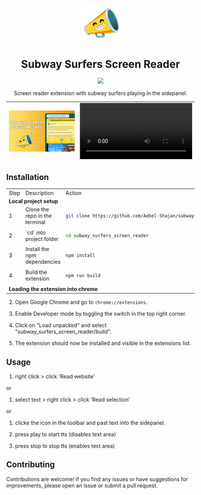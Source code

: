 <p align="center"><a target="_blank" href="https://chromewebstore.google.com/detail/scroll-minimap-for-chatgp/apekbedjllgmacohbcckgipfhjddehkf"><img src="./src/assets/genz-screenreader-logo.png" height=100 ></a></p>
<h1 align="center"> Subway Surfers Screen Reader </h1>
<p align="center"><a target="_blank" href="https://chromewebstore.google.com/detail/subway-surfers-screen-rea/jcijfneifjnhbgahlokgkmpcnocgpegd"><img src="https://img.shields.io/badge/Chrome%20Web%20Store-4285F4?logo=chromewebstore&logoColor=fff&style=for-the-badge" /></a></p>
<p align="center">Screen reader extension with subway surfers playing in the sidepanel.</p>


[![unnamed](./thumbnail.png)](https://chromewebstore.google.com/detail/subway-surfers-screen-rea/jcijfneifjnhbgahlokgkmpcnocgpegd) | <video src="https://github.com/user-attachments/assets/7fca8c54-1b72-43c0-af0a-71233902a4f7.mp4" />
-|-

## Installation


<table>
<tr>
<td width="5%"> Step </td> <td width="20%"> Description </td> <td width="75%" > Action</td>
</tr>
<tr>
<td colspan="3" > <b>Local project setup</b></td>
</tr>
<tr>
<td> 1 </td>
<td>Clone the repo in the terminal</td>
<td>
    
```bash
git clone https://github.com/Aebel-Shajan/subway_surfers_screen_reader.git
```

</td>
</tr>
<tr>
<td> 2 </td>
<td>`cd` into project folder</td>
<td>
    
```bash
cd subway_surfers_screen_reader
```

</td>
</tr>
<tr>
<td> 3 </td>
<td> Install the npm dependencies </td>
<td>

```bash
npm install
```
    
</td>
</tr>
<tr>
<td> 4 </td>
<td> Build the extension </td>
<td>

```bash
npm run build
```

</td>
</tr>
<tr>
<td colspan="3" > <b>Loading the extension into chrome</b></td>
</tr>
</table>



2. Open Google Chrome and go to `chrome://extensions`.

3. Enable Developer mode by toggling the switch in the top right corner.

4. Click on "Load unpacked" and select "subway_surfers_screen_reader/build".

5. The extension should now be installed and visible in the extensions list.

## Usage

1. right click > click 'Read website'

or

1. select text > right click > click 'Read selection'

or

1. clicke the icon in the toolbar and past text into the sidepanel.

2. press play to start tts (disables text area)
3. press stop to stop tts (enables text area)

## Contributing

Contributions are welcome! If you find any issues or have suggestions for improvements, please open an issue or submit a pull request.

